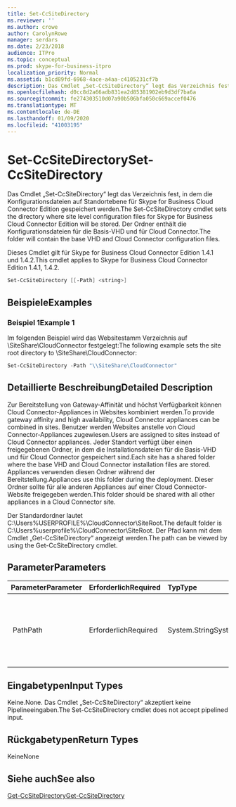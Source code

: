 ```yaml
---
title: Set-CcSiteDirectory
ms.reviewer: ''
ms.author: crowe
author: CarolynRowe
manager: serdars
ms.date: 2/23/2018
audience: ITPro
ms.topic: conceptual
ms.prod: skype-for-business-itpro
localization_priority: Normal
ms.assetid: b1cd89fd-6968-4ace-a4aa-c4105231cf7b
description: Das Cmdlet „Set-CcSiteDirectory“ legt das Verzeichnis fest, in dem die Konfigurationsdateien auf Standortebene für Skype for Business Cloud Connector Edition gespeichert werden. Der Ordner enthält die Konfigurationsdateien für die Basis-VHD und für Cloud Connector.
ms.openlocfilehash: d0cc8d2a66adb831ea2d85381902eb9d3df7ba6a
ms.sourcegitcommit: fe274303510d07a90b506bfa050c669accef0476
ms.translationtype: MT
ms.contentlocale: de-DE
ms.lasthandoff: 01/09/2020
ms.locfileid: "41003195"
---
```

# <a name="set-ccsitedirectory"></a><span data-ttu-id="155af-104">Set-CcSiteDirectory</span><span class="sxs-lookup"><span data-stu-id="155af-104">Set-CcSiteDirectory</span></span>
 
<span data-ttu-id="155af-105">Das Cmdlet „Set-CcSiteDirectory“ legt das Verzeichnis fest, in dem die Konfigurationsdateien auf Standortebene für Skype for Business Cloud Connector Edition gespeichert werden.</span><span class="sxs-lookup"><span data-stu-id="155af-105">The Set-CcSiteDirectory cmdlet sets the directory where site level configuration files for Skype for Business Cloud Connector Edition will be stored.</span></span> <span data-ttu-id="155af-106">Der Ordner enthält die Konfigurationsdateien für die Basis-VHD und für Cloud Connector.</span><span class="sxs-lookup"><span data-stu-id="155af-106">The folder will contain the base VHD and Cloud Connector configuration files.</span></span>
  
<span data-ttu-id="155af-107">Dieses Cmdlet gilt für Skype for Business Cloud Connector Edition 1.4.1 und 1.4.2.</span><span class="sxs-lookup"><span data-stu-id="155af-107">This cmdlet applies to Skype for Business Cloud Connector Edition 1.4.1, 1.4.2.</span></span>
  
```powershell
Set-CcSiteDirectory [[-Path] <string>]
```

## <a name="examples"></a><span data-ttu-id="155af-108">Beispiele</span><span class="sxs-lookup"><span data-stu-id="155af-108">Examples</span></span>
<span data-ttu-id="155af-109"><a name="Examples"> </a></span><span class="sxs-lookup"><span data-stu-id="155af-109"></span></span>

### <a name="example-1"></a><span data-ttu-id="155af-110">Beispiel 1</span><span class="sxs-lookup"><span data-stu-id="155af-110">Example 1</span></span>

<span data-ttu-id="155af-111">Im folgenden Beispiel wird das Websitestamm Verzeichnis auf \\SiteShare\CloudConnector festgelegt:</span><span class="sxs-lookup"><span data-stu-id="155af-111">The following example sets the site root directory to \\SiteShare\CloudConnector:</span></span>
  
```powershell
Set-CcSiteDirectory -Path "\\SiteShare\CloudConnector"
```

## <a name="detailed-description"></a><span data-ttu-id="155af-112">Detaillierte Beschreibung</span><span class="sxs-lookup"><span data-stu-id="155af-112">Detailed Description</span></span>
<span data-ttu-id="155af-113"><a name="DetailedDescription"> </a></span><span class="sxs-lookup"><span data-stu-id="155af-113"></span></span>

<span data-ttu-id="155af-114">Zur Bereitstellung von Gateway-Affinität und höchst Verfügbarkeit können Cloud Connector-Appliances in Websites kombiniert werden.</span><span class="sxs-lookup"><span data-stu-id="155af-114">To provide gateway affinity and high availability, Cloud Connector appliances can be combined in sites.</span></span> <span data-ttu-id="155af-115">Benutzer werden Websites anstelle von Cloud Connector-Appliances zugewiesen.</span><span class="sxs-lookup"><span data-stu-id="155af-115">Users are assigned to sites instead of Cloud Connector appliances.</span></span> <span data-ttu-id="155af-116">Jeder Standort verfügt über einen freigegebenen Ordner, in dem die Installationsdateien für die Basis-VHD und für Cloud Connector gespeichert sind.</span><span class="sxs-lookup"><span data-stu-id="155af-116">Each site has a shared folder where the base VHD and Cloud Connector installation files are stored.</span></span> <span data-ttu-id="155af-117">Appliances verwenden diesen Ordner während der Bereitstellung.</span><span class="sxs-lookup"><span data-stu-id="155af-117">Appliances use this folder during the deployment.</span></span> <span data-ttu-id="155af-118">Dieser Ordner sollte für alle anderen Appliances auf einer Cloud Connector-Website freigegeben werden.</span><span class="sxs-lookup"><span data-stu-id="155af-118">This folder should be shared with all other appliances in a Cloud Connector site.</span></span>
  
<span data-ttu-id="155af-119">Der Standardordner lautet C:\Users\%USERPROFILE%\CloudConnector\SiteRoot.</span><span class="sxs-lookup"><span data-stu-id="155af-119">The default folder is C:\Users\%userprofile%\CloudConnector\SiteRoot.</span></span> <span data-ttu-id="155af-120">Der Pfad kann mit dem Cmdlet „Get-CcSiteDirectory“ angezeigt werden.</span><span class="sxs-lookup"><span data-stu-id="155af-120">The path can be viewed by using the Get-CcSiteDirectory cmdlet.</span></span>
  
## <a name="parameters"></a><span data-ttu-id="155af-121">Parameter</span><span class="sxs-lookup"><span data-stu-id="155af-121">Parameters</span></span>
<span data-ttu-id="155af-122"><a name="DetailedDescription"> </a></span><span class="sxs-lookup"><span data-stu-id="155af-122"></span></span>

|<span data-ttu-id="155af-123">**Parameter**</span><span class="sxs-lookup"><span data-stu-id="155af-123">**Parameter**</span></span>|<span data-ttu-id="155af-124">**Erforderlich**</span><span class="sxs-lookup"><span data-stu-id="155af-124">**Required**</span></span>|<span data-ttu-id="155af-125">**Typ**</span><span class="sxs-lookup"><span data-stu-id="155af-125">**Type**</span></span>|<span data-ttu-id="155af-126">**Beschreibung**</span><span class="sxs-lookup"><span data-stu-id="155af-126">**Description**</span></span>|
|:-----|:-----|:-----|:-----|
| <span data-ttu-id="155af-127"> Path</span><span class="sxs-lookup"><span data-stu-id="155af-127">Path</span></span> <br/> | <span data-ttu-id="155af-128">Erforderlich</span><span class="sxs-lookup"><span data-stu-id="155af-128">Required</span></span> <br/> | <span data-ttu-id="155af-129">System.String</span><span class="sxs-lookup"><span data-stu-id="155af-129">System.String</span></span> <br/> |<span data-ttu-id="155af-130">Gibt den Pfad zu dem Ordner an, in dem Cloud Connector-Website Dateien gespeichert werden.</span><span class="sxs-lookup"><span data-stu-id="155af-130">Provides the path to the folder where Cloud Connector site files will be stored.</span></span>  <br/> |
   
## <a name="input-types"></a><span data-ttu-id="155af-131">Eingabetypen</span><span class="sxs-lookup"><span data-stu-id="155af-131">Input Types</span></span>
<span data-ttu-id="155af-132"><a name="InputTypes"> </a></span><span class="sxs-lookup"><span data-stu-id="155af-132"></span></span>

<span data-ttu-id="155af-133">Keine.</span><span class="sxs-lookup"><span data-stu-id="155af-133">None.</span></span> <span data-ttu-id="155af-134">Das Cmdlet „Set-CcSiteDirectory“ akzeptiert keine Pipelineeingaben.</span><span class="sxs-lookup"><span data-stu-id="155af-134">The Set-CcSiteDirectory cmdlet does not accept pipelined input.</span></span>
  
## <a name="return-types"></a><span data-ttu-id="155af-135">Rückgabetypen</span><span class="sxs-lookup"><span data-stu-id="155af-135">Return Types</span></span>
<span data-ttu-id="155af-136"><a name="ReturnTypes"> </a></span><span class="sxs-lookup"><span data-stu-id="155af-136"></span></span>

<span data-ttu-id="155af-137">Keine</span><span class="sxs-lookup"><span data-stu-id="155af-137">None</span></span>
  
## <a name="see-also"></a><span data-ttu-id="155af-138">Siehe auch</span><span class="sxs-lookup"><span data-stu-id="155af-138">See also</span></span>
<span data-ttu-id="155af-139"><a name="ReturnTypes"> </a></span><span class="sxs-lookup"><span data-stu-id="155af-139"></span></span>

[<span data-ttu-id="155af-140">Get-CcSiteDirectory</span><span class="sxs-lookup"><span data-stu-id="155af-140">Get-CcSiteDirectory</span></span>](get-ccsitedirectory.md)
  

